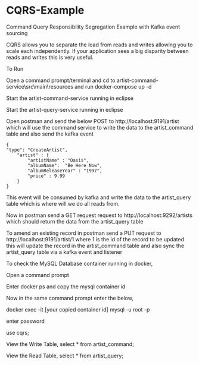 # CQRS-Example
Command Query Responsibility Segregation Example with Kafka event sourcing

CQRS allows you to separate the load from reads and writes allowing you to scale each independently. 
If your application sees a big disparity between reads and writes this is very useful.

To Run

Open a command prompt/terminal and cd to artist-command-service\src\main\resources and run docker-compose up -d

Start the artist-command-service running in eclipse 

Start the artist-query-service running in eclipse 

Open postman and send the below POST to http://localhost:9191/artist which will use the command service to write the data to the 
artist_command table and also send the kafka event
```
{
"type": "CreateArtist",
	"artist" : {
		"artistName" : "Oasis",
		"albumName":  "Be Here Now",
		"albumReleaseYear" : "1997",
		"price" : 9.99
	}
}
```
This event will be consumed by kafka and write the data to the artist_query table which is where will we do all reads from.

Now in postman send a GET request request to http://localhost:9292/artists which should return the data from the artist_query table

To amend an existing record in postman send a PUT request to http://localhost:9191/artist/1 where 1 is the id of the record to be updated
this will update the record in the artist_command table and also sync the artist_query table via a kafka event and listener

To check the MySQL Database container running in docker,

Open a command prompt

Enter docker ps and copy the mysql container id

Now in the same command prompt enter the below,

docker exec -it [your copied container id] mysql -u root -p
				
enter password

use cqrs;

View the Write Table,
select * from artist_command; 

View the Read Table,
select * from artist_query;

